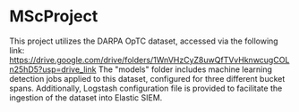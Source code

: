 # MScProject
This project utilizes the DARPA OpTC dataset, accessed via the following link: https://drive.google.com/drive/folders/1WnVHzCyZ8uwQfTVvHknwcugCOLn25hD5?usp=drive_link
The "models" folder includes machine learning detection jobs applied to this dataset, configured for three different bucket spans.
Additionally, Logstash configuration file is provided to facilitate the ingestion of the dataset into Elastic SIEM.

